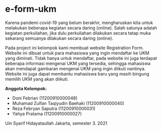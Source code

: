 # e-form-ukm
  
  
  Karena pandemi covid-19 yang belum berakhir, mengharuskan kita untuk melakukan beberapa kegiatan secara daring (online). Salah satunya adalah kegiatan perkuliahan, jika dulu perkuliahan dilakukan secara tatap muka sekarang semuanya dilakukan secara daring (online).  
    
Pada project ini kelompok kami membuat website Registration Form. Website ini dibuat untuk para mahasiswa yang ingin mendaftar ke UKM yang diminati. Tidak hanya untuk mendaftar, pada website ini juga terdapat beberapa informasi mengenai UKM yang tersedia, sehingga mahasiswa akan mendapat gambaran mengenai UKM yang ingin diikuti nantinya. Website ini juga dapat membantu mahasiswa baru yang masih bingung memilih UKM yang akan diikuti.  
  
  
 **Anggota Kelompok:**
 - Doni Febrian (11200910000048)
 - Muhamad Zulfan Taqiyudin Baehaki (11200910000040)
 - Reza Febryan Saputra (11200910000031)
 - Yahya Pratama (11200910000027)  
 
 Uin Syarif Hidayataullah Jakarta, semester 3. 2021

